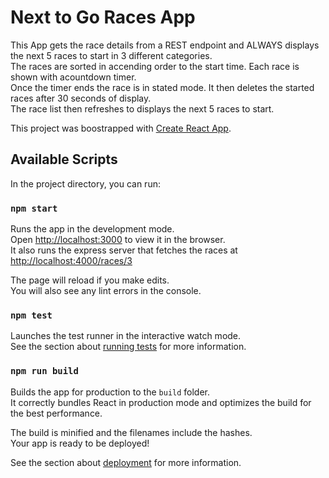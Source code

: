 # Next to Go Races App

This App gets the race details from a REST endpoint and ALWAYS displays the next 5 races to start in 3 different categories.
<br/>
The races are sorted in accending order to the start time. Each race is shown with acountdown timer.
<br/>
Once the timer ends the race is in stated mode. It then deletes the started races after 30 seconds of display.
<br/>
The race list then refreshes to displays the next 5 races to start.

This project was boostrapped with [Create React App](https://github.com/facebook/create-react-app).

## Available Scripts

In the project directory, you can run:

### `npm start`

Runs the app in the development mode.\
Open [http://localhost:3000](http://localhost:3000) to view it in the browser.
<br/>
It also runs the express server that fetches the races at [http://localhost:4000/races/3](http://localhost:4000/races/3)

The page will reload if you make edits.\
You will also see any lint errors in the console.

### `npm test`

Launches the test runner in the interactive watch mode.\
See the section about [running tests](https://facebook.github.io/create-react-app/docs/running-tests) for more information.

### `npm run build`

Builds the app for production to the `build` folder.\
It correctly bundles React in production mode and optimizes the build for the best performance.

The build is minified and the filenames include the hashes.\
Your app is ready to be deployed!

See the section about [deployment](https://facebook.github.io/create-react-app/docs/deployment) for more information.

